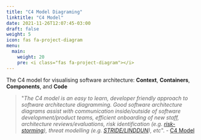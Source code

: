 ```yaml
---
title: "C4 Model Diagraming"
linktitle: "C4 Model"
date: 2021-11-26T12:07:45-03:00
draft: false
weight: 5
icon: fas fa-project-diagram
menu:
  main:
    weight: 20
    pre: <i class="fas fa-project-diagram"></i>
---
```


The C4 model for visualising software architecture:
**Context**, **Containers**, **Components**, and **Code**

> "*The C4 model is an easy to learn, developer friendly approach to software architecture diagramming. Good software architecture diagrams assist with communication inside/outside of software development/product teams, efficient onboarding of new staff, architecture reviews/evaluations, risk identification (e.g. [risk-storming](https://riskstorming.com/)), threat modelling (e.g. [STRIDE/LINDDUN](https://daniel.spilsbury.io/2020/04/29/c4-threat-model.html)), etc*". - [C4 Model](https://c4model.com/)